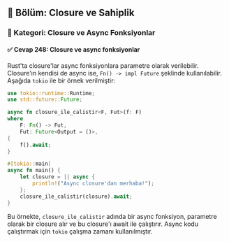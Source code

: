 ## 📘 Bölüm: Closure ve Sahiplik
### 🔹 Kategori: Closure ve Async Fonksiyonlar
#### ✅ Cevap 248: Closure ve async fonksiyonlar

Rust'ta closure'lar async fonksiyonlara parametre olarak verilebilir. Closure'ın kendisi de async ise, `Fn() -> impl Future` şeklinde kullanılabilir. Aşağıda `tokio` ile bir örnek verilmiştir:

```rust
use tokio::runtime::Runtime;
use std::future::Future;

async fn closure_ile_calistir<F, Fut>(f: F)
where
    F: Fn() -> Fut,
    Fut: Future<Output = ()>,
{
    f().await;
}

#[tokio::main]
async fn main() {
    let closure = || async {
        println!("Async closure'dan merhaba!");
    };
    closure_ile_calistir(closure).await;
}
```

Bu örnekte, `closure_ile_calistir` adında bir async fonksiyon, parametre olarak bir closure alır ve bu closure'ı await ile çalıştırır. Async kodu çalıştırmak için `tokio` çalışma zamanı kullanılmıştır.
